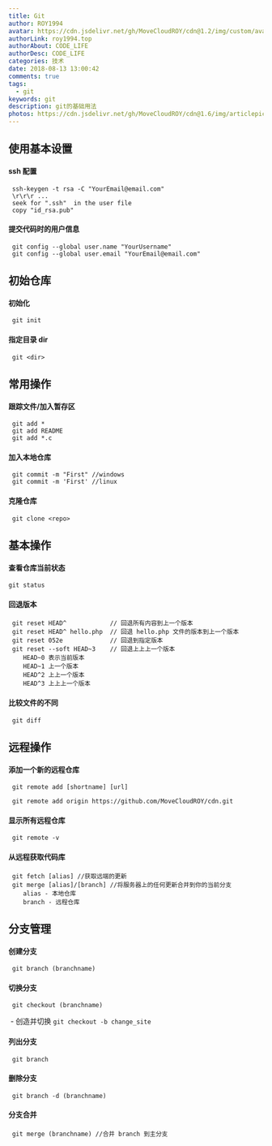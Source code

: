 ```yaml
---
title: Git
author: ROY1994
avatar: https://cdn.jsdelivr.net/gh/MoveCloudROY/cdn@1.2/img/custom/avatar.jpg
authorLink: roy1994.top
authorAbout: CODE_LIFE
authorDesc: CODE_LIFE
categories: 技术
date: 2018-08-13 13:00:42
comments: true
tags:
  - git
keywords: git
description: git的基础用法
photos: https://cdn.jsdelivr.net/gh/MoveCloudROY/cdn@1.6/img/articlepic/head/11.webp
---
```


## 使用基本设置

#### ssh 配置

```
 ssh-keygen -t rsa -C "YourEmail@email.com"
 \r\r\r ...
 seek for ".ssh"  in the user file
 copy "id_rsa.pub" 
```

#### 提交代码时的用户信息

```
 git config --global user.name "YourUsername"
 git config --global user.email "YourEmail@email.com"
```

## 初始仓库

#### 初始化

```git
 git init
```

#### 指定目录 dir

```git
 git <dir>
```

## 常用操作

#### 跟踪文件/加入暂存区

```git
 git add *
 git add README
 git add *.c
```

#### 加入本地仓库
```
 git commit -m "First" //windows
 git commit -m 'First' //linux
```

#### 克隆仓库

``` 
 git clone <repo>
```

## 基本操作

#### 查看仓库当前状态

```
git status 
```

#### 回退版本

```
 git reset HEAD^            // 回退所有内容到上一个版本  
 git reset HEAD^ hello.php  // 回退 hello.php 文件的版本到上一个版本  
 git reset 052e             // 回退到指定版本
 git reset --soft HEAD~3    // 回退上上上一个版本
 	HEAD~0 表示当前版本
	HEAD~1 上一个版本
	HEAD^2 上上一个版本
	HEAD^3 上上上一个版本
```

#### 比较文件的不同

```
 git diff
```



## 远程操作

####  添加一个新的远程仓库

```
 git remote add [shortname] [url]
 
 git remote add origin https://github.com/MoveCloudROY/cdn.git
```

####  显示所有远程仓库

```
 git remote -v
```

#### 从远程获取代码库

```
 git fetch [alias] //获取远端的更新
 git merge [alias]/[branch] //将服务器上的任何更新合并到你的当前分支
	alias - 本地仓库
	branch - 远程仓库
```

##  分支管理

#### 创建分支

```
 git branch (branchname)
```

#### 切换分支

```
 git checkout (branchname)
```

​          - 创造并切换 `git checkout -b change_site`

#### 列出分支

```
 git branch
```

#### 删除分支

```
 git branch -d (branchname)
```

#### 分支合并

```
 git merge (branchname) //合并 branch 到主分支
```

